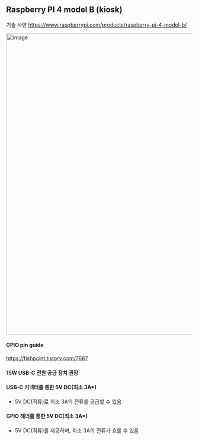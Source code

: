 ## Raspberry PI 4 model B (kiosk)

기술 사양
https://www.raspberrypi.com/products/raspberry-pi-4-model-b/

<img width="814" alt="image" src="https://github.com/user-attachments/assets/7c909cbf-0299-4edd-966a-273ae184011e" />

#### GPIO pin guide
https://fishpoint.tistory.com/7687

#### 15W USB-C 전원 공급 장치 권장
#### USB-C 커넥터를 통한 5V DC(최소 3A*)
- 5V DC(직류)로 최소 3A의 전류를 공급할 수 있음
#### GPIO 헤더를 통한 5V DC(최소 3A*)
- 5V DC(직류)를 제공하며, 최소 3A의 전류가 흐를 수 있음


